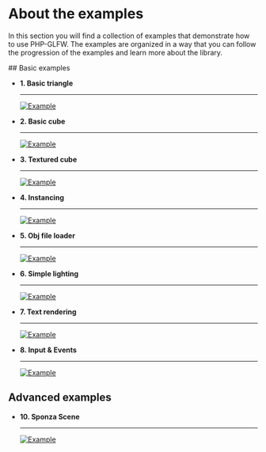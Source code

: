 # About the examples

In this section you will find a collection of examples that demonstrate how to use PHP-GLFW. The examples are organized in a way that you can follow the progression of the examples and learn more about the library.

## Basic examples

<div class="grid cards" markdown>

-   __1. Basic triangle__

    ---

    [![Example](./../docs-assets/php-glfw/examples/01-triangle.png)](./01-tirangle.md)

-   __2. Basic cube__

    ---

    [![Example](./../docs-assets/php-glfw/examples/02-cube.png)](./02-3d-cube.md)

-   __3. Textured cube__

    ---

    [![Example](./../docs-assets/php-glfw/examples/03-textured-cube.png)](./03-textured-cube.md)

-   __4. Instancing__

    ---

    [![Example](./../docs-assets/php-glfw/examples/04-instancing.png)](./04-instacing.md)

-  __5. Obj file loader__

    ---

    [![Example](./../docs-assets/php-glfw/examples/05-obj-loading.png)](./05-object-file-loading.md)    

- __6. Simple lighting__

    ---

    [![Example](./../docs-assets/php-glfw/examples/06-basic-light.png)](./06-basic-lighting.md)

- __7. Text rendering__

    ---

    [![Example](./../docs-assets/php-glfw/examples/07-text-rendering.png)](./07-text-rendering.md)

- __8. Input & Events__

    ---

    [![Example](./../docs-assets/php-glfw/examples/08-input-and-events.png)](./08-input-and-events.md)
</div>


## Advanced examples


<div class="grid cards" markdown>

-   __10. Sponza Scene__

    ---

    [![Example](./../docs-assets/php-glfw/examples/preview_sponza.jpg)](./10-sponza.md)

</div>